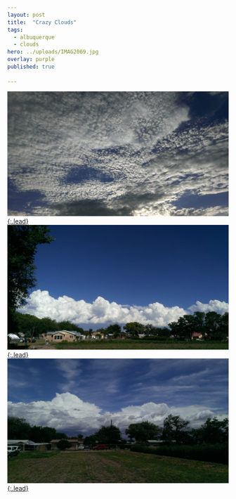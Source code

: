 ```yaml
---
layout: post
title:  "Crazy Clouds"
tags:
  - albuquerque
  - clouds
hero: ../uploads/IMAG2069.jpg
overlay: purple
published: true

---
```


[![get lost in a sea of clouds](../uploads/IMAG2069.jpg){:.lead}](../uploads/IMAG2069.jpg)
[![blue above](../uploads/IMAG2047.jpg){:.lead}](../uploads/IMAG2047.jpg)
[![big](../uploads/IMAG2005.jpg){:.lead}](../uploads/IMAG2005.jpg)